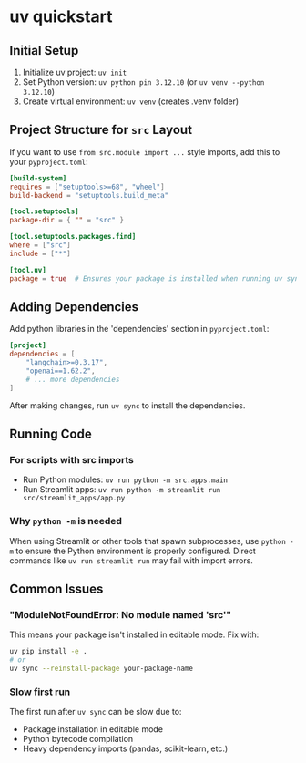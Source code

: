 # uv quickstart

## Initial Setup
1. Initialize uv project: `uv init`
2. Set Python version: `uv python pin 3.12.10` (or `uv venv --python 3.12.10`)
3. Create virtual environment: `uv venv` (creates .venv folder)

## Project Structure for `src` Layout
If you want to use `from src.module import ...` style imports, add this to your `pyproject.toml`:

```toml
[build-system]
requires = ["setuptools>=68", "wheel"]
build-backend = "setuptools.build_meta"

[tool.setuptools]
package-dir = { "" = "src" }

[tool.setuptools.packages.find]
where = ["src"]
include = ["*"]

[tool.uv]
package = true  # Ensures your package is installed when running uv sync
```

## Adding Dependencies
Add python libraries in the 'dependencies' section in `pyproject.toml`:
```toml
[project]
dependencies = [
    "langchain>=0.3.17",
    "openai==1.62.2",
    # ... more dependencies
]
```

After making changes, run `uv sync` to install the dependencies.

## Running Code

### For scripts with src imports
- Run Python modules: `uv run python -m src.apps.main`
- Run Streamlit apps: `uv run python -m streamlit run src/streamlit_apps/app.py`

### Why `python -m` is needed
When using Streamlit or other tools that spawn subprocesses, use `python -m` to ensure the Python environment is properly configured. Direct commands like `uv run streamlit run` may fail with import errors.

## Common Issues

### "ModuleNotFoundError: No module named 'src'"
This means your package isn't installed in editable mode. Fix with:
```bash
uv pip install -e .
# or
uv sync --reinstall-package your-package-name
```

### Slow first run
The first run after `uv sync` can be slow due to:
- Package installation in editable mode
- Python bytecode compilation
- Heavy dependency imports (pandas, scikit-learn, etc.)